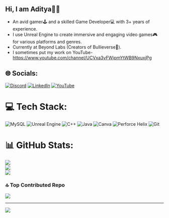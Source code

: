## Hi, I am Aditya✌🏻

- An avid gamer🕹️ and a skilled Game Developer💻 with 3+ years of experience.<br/>
- I use Unreal Engine to create immersive and engaging video games🎮 for various platforms and genres.<br/>
- Currently at Beyond Labs (Creators of Bullieverse🐂).<br/>
- I sometimes put my work on YouTube- https://www.youtube.com/channel/UCVxa3vFWipmYtWB9NxuxjPg



## 🌐 Socials:
[![Discord](https://img.shields.io/badge/Discord-%237289DA.svg?logo=discord&logoColor=white)](https://discord.gg/evilx024) [![LinkedIn](https://img.shields.io/badge/LinkedIn-%230077B5.svg?logo=linkedin&logoColor=white)](https://linkedin.com/in/adityathakur2770) [![YouTube](https://img.shields.io/badge/YouTube-%23FF0000.svg?logo=YouTube&logoColor=white)](https://youtube.com/@https://www.youtube.com/channel/UCVxa3vFWipmYtWB9NxuxjPg) 

# 💻 Tech Stack:
![MySQL](https://img.shields.io/badge/mysql-4479A1.svg?style=flat&logo=mysql&logoColor=white) ![Unreal Engine](https://img.shields.io/badge/unrealengine-%23313131.svg?style=flat&logo=unrealengine&logoColor=white) ![C++](https://img.shields.io/badge/c++-%2300599C.svg?style=flat&logo=c%2B%2B&logoColor=white) ![Java](https://img.shields.io/badge/java-%23ED8B00.svg?style=flat&logo=openjdk&logoColor=white) ![Canva](https://img.shields.io/badge/Canva-%2300C4CC.svg?style=flat&logo=Canva&logoColor=white) ![Perforce Helix](https://img.shields.io/badge/-PERFORCE%20HELIX-404040?style=flat&logo=Perforce&logoColor=white) ![Git](https://img.shields.io/badge/git-%23F05033.svg?style=flat&logo=git&logoColor=white)
# 📊 GitHub Stats:
![](https://github-readme-stats.vercel.app/api?username=thakur-adi&theme=tokyonight&hide_border=false&include_all_commits=false&count_private=false)<br/>
![](https://nirzak-streak-stats.vercel.app/?user=thakur-adi&theme=tokyonight&hide_border=false)<br/>
![](https://github-readme-stats.vercel.app/api/top-langs/?username=thakur-adi&theme=tokyonight&hide_border=false&include_all_commits=false&count_private=false&layout=compact)

### 🔝 Top Contributed Repo
![](https://github-contributor-stats.vercel.app/api?username=thakur-adi&limit=5&theme=tokyonight&combine_all_yearly_contributions=true)

---
[![](https://visitcount.itsvg.in/api?id=thakur-adi&icon=0&color=0)](https://visitcount.itsvg.in)

<!-- Proudly created with GPRM ( https://gprm.itsvg.in ) -->
